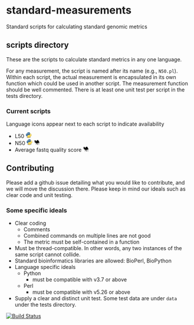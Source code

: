 # standard-measurements
Standard scripts for calculating standard genomic metrics

## scripts directory

These are the scripts to calculate standard metrics in any one language.

For any measurement, the script is named after its name (e.g., `N50.pl`). Within each script, the actual measurement is encapsulated in its own function which could be used in another script. The measurement function should be well commented.  There is at least one unit test per script in the tests directory.

### Current scripts

Language icons appear next to each script to indicate availability

* L50 ![python](images/python_icon.png)
* N50 ![python](images/python_icon.png) ![perl](images/perl_icon.png)
* Average fastq quality score ![perl](images/perl_icon.png)

## Contributing

Please add a github issue detailing what you would like to contribute, and we will move the discussion there. Please keep in mind our ideals such as clear code and unit testing.

### Some specific ideals

* Clear coding
  * Comments
  * Combined commands on multiple lines are not good
  * The metric must be self-contained in a function
* Must be thread-compatible. In other words, any two instances of the same script cannot collide.
* Standard bioinformatics libraries are allowed: BioPerl, BioPython
* Language specific ideals
  * Python
    * must be compatible with v3.7 or above
  * Perl
    * must be compatible with v5.26 or above
* Supply a clear and distinct unit test.  Some test data are under `data` under the tests directory.

[![Build Status](https://travis-ci.com/WGS-standards-and-analysis/standard-measurements.svg?branch=master)](https://travis-ci.com/WGS-standards-and-analysis/standard-measurements)
